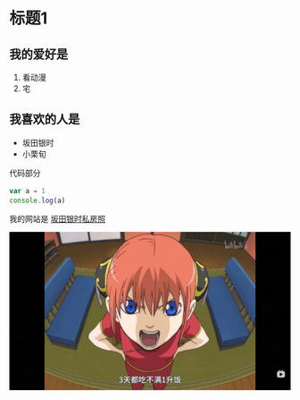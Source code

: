 # 标题1

## 我的爱好是
1. 看动漫
2. 宅

## 我喜欢的人是
* 坂田银时
* 小栗旬

代码部分
```javascript
var a = 1
console.log(a)
```

我的网站是 [坂田银时私房照](https://18525355@qq.com)

![神乐乖女儿](神乐头像.jpg)